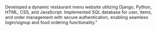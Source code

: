 Developed a dynamic restaurant menu website utilizing Django, Python, HTML, CSS, and JavaScript.
Implemented SQL database for user, items, and order management with secure authentication, enabling seamless login/signup and food ordering functionality."
